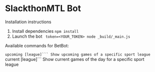 # SlackthonMTL Bot

Installation instructions


1. Install dependencies ```npm install```
2. Launch the bot ``` token=<YOUR_TOKEN> node _build/_main.js```

Available commands for BetBot:

````upcoming [league]``` Show upcoming games of a specific sport league 
````current [league]``` Show current games of the day for a specific sport league 